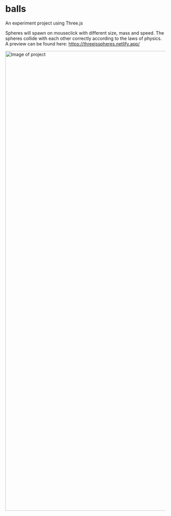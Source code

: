 # balls

An experiment project using Three.js

Spheres will spawn on mouseclick with different size, mass and speed. The spheres collide with each other correctly according to the laws of physics. 
A preview can be found here: https://threejsspheres.netlify.app/

<img width="1440" alt="Image of project" src="https://github.com/Olaelve5/balls/assets/126867614/cc83a483-6bc0-468d-b6de-f5487837626a">
